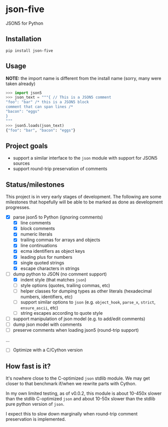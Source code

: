 # json-five

JSON5 for Python

## Installation

```
pip install json-five
```

## Usage

**NOTE:** the import name is different from the install name (sorry, many were taken already)

```python
>>> import json5
>>> json_text = """{ // This is a JSON5 comment
"foo": "bar" /* this is a JSON5 block
comment that can span lines /*
"bacon": "eggs"
}
"""
>>> json5.loads(json_text)
{"foo": "bar", "bacon": "eggs"}
```

## Project goals

- support a similar interface to the `json` module with support for JSON5 sources
- support round-trip preservation of comments

## Status/milestones

This project is in very early stages of development. The following are some 
milestones that hopefully will be able to be marked as done as development progresses.

- [x] parse json5 to Python (ignoring comments)
  - [x] line comments
  - [x] block comments
  - [x] numeric literals
  - [x] trailing commas for arrays and objects
  - [x] line continuations
  - [x] ecma identifiers as object keys
  - [x] leading plus for numbers
  - [x] single quoted strings
  - [x] escape characters in strings
- [ ] dump python to JSON (no comment support)
  - [x] indent style (that matches `json`)
  - [ ] style options (quotes, trailing commas, etc)
  - [ ] helper classes for dumping types as other literals (hexadecimal numbers, identifiers, etc)
  - [ ] support similar options to `json` (e.g. `object_hook`, `parse_x`, `strict`, `ensure_ascii`, etc)
  - [ ] string escapes according to quote style
- [ ] support manipulation of json model (e.g. to add/edit comments)
- [ ] dump json model with comments
- [ ] preserve comments when loading json5 (round-trip support)

...

- [ ] Optimize with a C/Cython version

## How fast is it?

It's nowhere close to the C-optimized `json` stdlib module. We may get closer to that 
benchmark if/when we rewrite parts with Cython.

In my own limited testing, as of v0.0.2, this module is about 10-450x slower than the stdlib C-optimized `json` 
and about 10-50x slower than the stdlib pure python version of `json`.

I expect this to slow down marginally when round-trip comment preservation is implemented.
